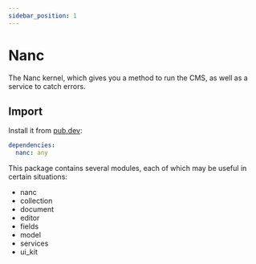 ```yaml
---
sidebar_position: 1
---
```


# Nanc

The Nanc kernel, which gives you a method to run the CMS, as well as a service to catch errors.

## Import

Install it from [pub.dev](https://pub.dev/packages/nanc):

```yaml
dependencies:
  nanc: any
```

This package contains several modules, each of which may be useful in certain situations:
- nanc
- collection
- document
- editor
- fields
- model
- services
- ui_kit